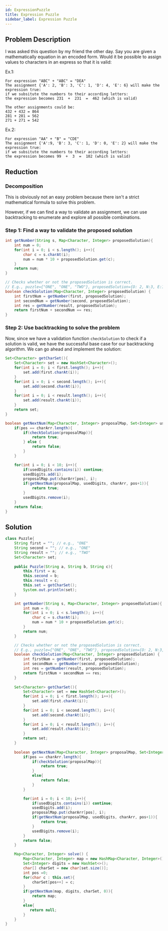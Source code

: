 ```yaml
---
id: ExpressionPuzzle
title: Expression Puzzle
sidebar_label: Expression Puzzle
---
```


## Problem Description
I was asked this question by my friend the other day.
Say you are given a mathematically equation in an encoded form. Would it be possible to assign values to characters in an express so that it is valid:

Ex.1:

```
For expression "ABC" + "ABC" = "DEA"
The assignment {'A': 2, 'B': 3, 'C': 1, 'D': 4, 'E': 6} will make the expression true:
if we subsitute the numbers to their according letters:
the expression becomes 231  +  231  =  462 (which is valid)

The other assignments could be:
432 + 432 = 864
281 + 281 = 562
271 + 271 = 542
```

Ex.2:

```
For expression "AA" + "B" = "CDE"
The assignment {'A':9, 'B': 3, 'C': 1, 'D': 0, 'E': 2} will make the expression true:
if we subsitute the numbers to their according letters:
the expression becomes 99  +  3  =  102 (which is valid)
```

## Reduction
### Decomposition 
This is obviously not an easy problem because there isn't a strict mathematical formula to solve this problem.

However, if we can find a way to validate an assignment, we can use backtracking to enumerate and explore all possible combinations.

### Step 1: Find a way to validate the proposed solution

```java
int getNumber(String s, Map<Character, Integer> proposedSolution){
    int num = 0;
    for(int i = 0; i < s.length(); i++){
        char c = s.charAt(i);
        num = num * 10 + proposedSolution.get(c);
    }
    return num;
}

// Checks whether or not the proposedSolution is correct.
// E.g., puzzle={"ONE", "ONE", "TWO"}, proposedSolution={O: 2, N:3, E:1, T:4, W:6} -> true
boolean checkSolution(Map<Character, Integer> proposedSolution) {
    int firstNum = getNumber(first, proposedSolution);
    int secondNum = getNumber(second, proposedSolution);
    int res = getNumber(result, proposedSolution);
    return firstNum + secondNum == res;
}
```

### Step 2: Use backtracking to solve the problem
Now, since we have a validation function `checkSolution` to check if a solution is valid, we have the successful base case for our backtracking algorithm. We can go ahead and implement the solution:

```java
Set<Character> getCharSet(){
    Set<Character> set = new HashSet<Character>();
    for(int i = 0; i < first.length(); i++){
        set.add(first.charAt(i));
    }
    for(int i = 0; i < second.length(); i++){
        set.add(second.charAt(i));
    }
    for(int i = 0; i < result.length(); i++){
        set.add(result.charAt(i));
    }
    return set;
}

boolean getNextNum(Map<Character, Integer> proposalMap, Set<Integer> usedDigits, char[] charArr, int pos){
    if(pos == charArr.length){
        if(checkSolution(proposalMap)){
            return true;
        } else {
            return false;
        }
    }

    for(int i = 0; i < 10; i++){
        if(usedDigits.contains(i)) continue;
        usedDigits.add(i);
        proposalMap.put(charArr[pos], i);
        if(getNextNum(proposalMap, usedDigits, charArr, pos+1)){
            return true;
        }
        usedDigits.remove(i);
    }
    return false;
}
```

## Solution

```java
class Puzzle{
    String first = ""; // e.g., "ONE"
    String second = ""; // e.g., "ONE"
    String result = ""; // e.g., "TWO"
    Set<Character> set;
    
    public Puzzle(String a, String b, String c){
        this.first = a;
        this.second = b;
        this.result = c;
        this.set = getCharSet();
        System.out.println(set);
    }

    int getNumber(String s, Map<Character, Integer> proposedSolution){
        int num = 0;
        for(int i = 0; i < s.length(); i++){
            char c = s.charAt(i);
            num = num * 10 + proposedSolution.get(c);
        }
        return num;
    }

    // Checks whether or not the proposedSolution is correct.
    // E.g., puzzle={"ONE", "ONE", "TWO"}, proposedSolution={O: 2, N:3, E:1, T:4, W:6} -> true
    boolean checkSolution(Map<Character, Integer> proposedSolution) {
        int firstNum = getNumber(first, proposedSolution);
        int secondNum = getNumber(second, proposedSolution);
        int res = getNumber(result, proposedSolution);
        return firstNum + secondNum == res;
    }
    
    Set<Character> getCharSet(){
        Set<Character> set = new HashSet<Character>();
        for(int i = 0; i < first.length(); i++){
            set.add(first.charAt(i));
        }
        for(int i = 0; i < second.length(); i++){
            set.add(second.charAt(i));
        }
        for(int i = 0; i < result.length(); i++){
            set.add(result.charAt(i));
        }
        return set;
    }
    
    boolean getNextNum(Map<Character, Integer> proposalMap, Set<Integer> usedDigits, char[] charArr, int pos){
        if(pos == charArr.length){
            if(checkSolution(proposalMap)){
                return true;
            }
            else{
                return false;
            }
        }

        for(int i = 0; i < 10; i++){
            if(usedDigits.contains(i)) continue;
            usedDigits.add(i);
            proposalMap.put(charArr[pos], i);
            if(getNextNum(proposalMap, usedDigits, charArr, pos+1)){
                return true;
            }
            usedDigits.remove(i);
        }
        return false;
    }

    Map<Character, Integer> solve() {
        Map<Character, Integer> map = new HashMap<Character, Integer>();
        Set<Integer> digits = new HashSet<>();
        char[] charSet = new char[set.size()];
        int pos =0;
        for(char c : this.set){
            charSet[pos++] = c;
        }
        if(getNextNum(map, digits, charSet, 0)){
            return map;
        }
        else{
           return null;
        }
    }
}
```